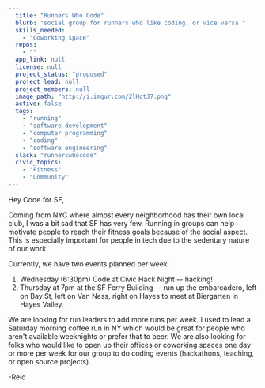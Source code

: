 ```yaml
---
  title: "Runners Who Code"
  blurb: "social group for runners who like coding, or vice versa "
  skills_needed: 
    - "Coworking space"
  repos: 
    - ""
  app_link: null
  license: null
  project_status: "proposed"
  project_lead: null
  project_members: null
  image_path: "http://i.imgur.com/2lHqtJ7.png"
  active: false
  tags: 
    - "running"
    - "software development"
    - "computer programming"
    - "coding"
    - "software engineering"
  slack: "runnerswhocode"
  civic_topics:
    - "Fitness"
    - "Community"
---
```

Hey Code for SF, 

Coming from NYC where almost every neighborhood has their own local club, I was a bit sad that SF has very few. Running in groups can help motivate people to reach their fitness goals because of the social aspect. This is especially important for people in tech due to the sedentary nature of our work.

Currently, we have two events planned per week
1) Wednesday (6:30pm) Code at Civic Hack Night -- hacking! 
2) Thursday at 7pm at the SF Ferry Building -- run up the embarcadero, left on Bay St, left on Van Ness, right on Hayes to meet at Biergarten in Hayes Valley. 

We are looking for run leaders to add more runs per week. I used to lead a Saturday morning coffee run in NY which would be great for people who aren't available weeknights or prefer that to beer. We are also looking for folks who would like to open up their offices or coworking spaces one day or more per week for our group to do coding events (hackathons, teaching, or open source projects). 

-Reid
